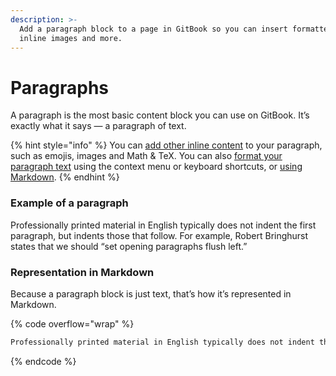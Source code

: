 ```yaml
---
description: >-
  Add a paragraph block to a page in GitBook so you can insert formatted text,
  inline images and more.
---
```


# Paragraphs

A paragraph is the most basic content block you can use on GitBook. It’s exactly what it says — a paragraph of text.

{% hint style="info" %}
You can [add other inline content](../../editor/editing-content/inline.md) to your paragraph, such as emojis, images and Math & TeX. You can also [format your paragraph text](../../editor/editing-content/formatting.md) using the context menu or keyboard shortcuts, or [using Markdown](../../editor/editing-content/markdown.md).
{% endhint %}

### Example of a paragraph

Professionally printed material in English typically does not indent the first paragraph, but indents those that follow. For example, Robert Bringhurst states that we should “set opening paragraphs flush left.”

### Representation in Markdown

Because a paragraph block is just text, that’s how it’s represented in Markdown.

{% code overflow="wrap" %}
```markdown
Professionally printed material in English typically does not indent the first paragraph, but indents those that follow. For example, Robert Bringhurst states that we should “set opening paragraphs flush left.”
```
{% endcode %}
